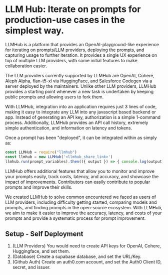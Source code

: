 # LLM Hub: Iterate on prompts for production-use cases in the simplest way.

LLMHub is a platform that provides an OpenAI-playground-like experience for iterating on prompts/LLM providers, deploying the prompts, and capturing usage to further iteration. It provides a single UX experience on top of multiple LLM providers, with some initial features to make collaboration easier.

The LLM providers currently supported by LLMHub are OpenAI, Cohere, Aleph Alpha, flan-t5-xl via HuggingFace, and Salesforce Codegen via a server deployed by the maintainers. Unlike other LLM providers, LLMHub provides a starting point whenever a new task is undertaken by keeping public prompts and allowing users to fork them.

With LLMHub, integration into an application requires just 3 lines of code, making it easy to integrate any LLM into any javascript based backend or app. Instead of generating an API key, authorization is a simple 1-command process. Additionally, LLMHub provides an API call history, extremely simple authentication, and information on latency and tokens.

Once a prompt has been "deployed", it can be integrated within as simply as:
```js
const LLMHub = require("llmhub")
const llmhub = new LLMHub('<llmhub_share_link>')
llmhub.run(prompt_variables).then(({ output }) => { console.log(output) });
```

LLMHub offers additional features that allow you to monitor and improve your prompts easily, track costs, latency, and accuracy, and showcase the impact of improvements. Contributors can easily contribute to popular prompts and improve their skills.

We created LLMHub to solve common encountered we faced as users of LLM providers, including difficulty getting started, comparing models and prompts, and finding prompts in the open-source ecosystem. With LLMHub, we aim to make it easier to improve the accuracy, latency, and costs of your prompts and provide a systematic process for prompt improvement.

## Setup - Self Deployment

1. (LLM Providers) You would need to create API keys for OpenAI, Cohere, Huggingface, and set them.
2. (Database) Create a supabase database, and set the URL/Key.
3. (Github Auth) Create an auth0.com account, and set the Auth0 Client ID, secret, and issuer.
